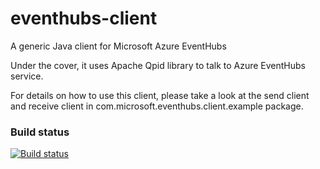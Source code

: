# eventhubs-client
A generic Java client for Microsoft Azure EventHubs

Under the cover, it uses Apache Qpid library to talk to Azure EventHubs service.

For details on how to use this client, please take a look at the send client and receive client in com.microsoft.eventhubs.client.example package.

### Build status

[![Build status](https://ci.appveyor.com/api/projects/status/4h5yn20l44ef0c7x?svg=true)](https://ci.appveyor.com/project/rtandonmsft/eventhubs-client)
